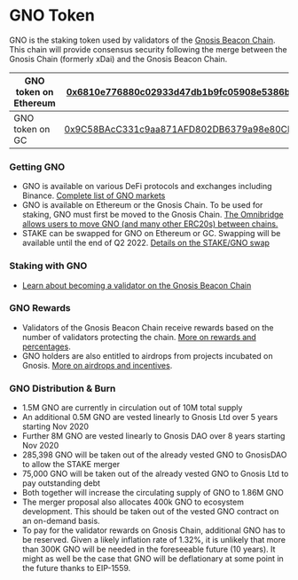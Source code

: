 # GNO Token

GNO is the staking token used by validators of the [Gnosis Beacon Chain](https://docs.gnosischain.com). This chain will provide consensus security following the merge between the Gnosis Chain (formerly xDai) and the Gnosis Beacon Chain.

| GNO token on Ethereum | [0x6810e776880c02933d47db1b9fc05908e5386b96](https://etherscan.io/token/0x6810e776880c02933d47db1b9fc05908e5386b96)                                |
| --------------------- | -------------------------------------------------------------------------------------------------------------------------------------------------- |
| GNO token on GC       | [0x9C58BAcC331c9aa871AFD802DB6379a98e80CEdb](https://blockscout.com/xdai/mainnet/token/0x9C58BAcC331c9aa871AFD802DB6379a98e80CEdb/token-transfers) |

### Getting GNO

* GNO is available on various DeFi protocols and exchanges including Binance. [Complete list of GNO markets](https://www.coingecko.com/en/coins/gnosis)
* GNO is available on Ethereum or the Gnosis Chain. To be used for staking, GNO must first be moved to the Gnosis Chain. [The Omnibridge allows users to move GNO (and many other ERC20s) between chains.](https://omni.xdaichain.com/bridge)
* STAKE can be swapped for GNO on Ethereum or GC. Swapping will be available until the end of Q2 2022. [Details on the STAKE/GNO swap](../../for-stakers/stake-token/stake-gno-swap.md)

### Staking with GNO

* [Learn about becoming a validator on the Gnosis Beacon Chain](https://docs.gnosischain.com)

### GNO Rewards

* Validators of the Gnosis Beacon Chain receive rewards based on the number of validators protecting the chain. [More on rewards and percentages](../../for-validators/gnosis-chain-validators.md).
* GNO holders are also entitled to airdrops from projects incubated on Gnosis. [More on airdrops and incentives](https://forum.gnosis.io/t/gno-utility-overview/2344).

### GNO Distribution & Burn

* 1.5M GNO are currently in circulation out of 10M total supply
* An additional 0.5M GNO are vested linearly to Gnosis Ltd over 5 years starting Nov 2020
* Further 8M GNO are vested linearly to Gnosis DAO over 8 years starting Nov 2020
* 285,398 GNO will be taken out of the already vested GNO to GnosisDAO to allow the STAKE merger
* 75,000 GNO will be taken out of the already vested GNO to Gnosis Ltd to pay outstanding debt
* Both together will increase the circulating supply of GNO to 1.86M GNO
* The merger proposal also allocates 400k GNO to ecosystem development. This should be taken out of the vested GNO contract on an on-demand basis.
* To pay for the validator rewards on Gnosis Chain, additional GNO has to be reserved. Given a likely inflation rate of 1.32%, it is unlikely that more than 300K GNO will be needed in the foreseeable future (10 years). It might as well be the case that GNO will be deflationary at some point in the future thanks to EIP-1559.



&#x20;
